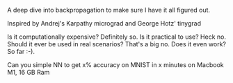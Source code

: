 
A deep dive into backpropagation to make sure I have it all figured out.

Inspired by Andrej's Karpathy micrograd and George Hotz' tinygrad

Is it computationally expensive? Definitely so. Is it practical to use? Heck no. Should it ever be used in real scenarios? That's a big no. Does it even work? So far :-). 

Can you simple NN to get x% accuracy on MNIST in x minutes on Macbook M1, 16 GB Ram